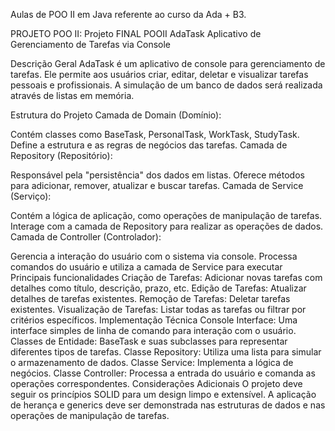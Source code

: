 Aulas de POO II em Java referente ao curso da Ada + B3.


PROJETO POO II:
Projeto FINAL POOII
AdaTask
Aplicativo de Gerenciamento de Tarefas via Console

Descrição Geral
AdaTask é um aplicativo de console para gerenciamento de tarefas. Ele permite aos usuários criar, editar, deletar e visualizar tarefas pessoais e profissionais. A simulação de um banco de dados será realizada através de listas em memória.

Estrutura do Projeto
Camada de Domain (Domínio):

Contém classes como BaseTask, PersonalTask, WorkTask, StudyTask.
Define a estrutura e as regras de negócios das tarefas.
Camada de Repository (Repositório):

Responsável pela "persistência" dos dados em listas.
Oferece métodos para adicionar, remover, atualizar e buscar tarefas.
Camada de Service (Serviço):

Contém a lógica de aplicação, como operações de manipulação de tarefas.
Interage com a camada de Repository para realizar as operações de dados.
Camada de Controller (Controlador):

Gerencia a interação do usuário com o sistema via console.
Processa comandos do usuário e utiliza a camada de Service para executar
Principais funcionalidades
Criação de Tarefas: Adicionar novas tarefas com detalhes como título, descrição, prazo, etc.
Edição de Tarefas: Atualizar detalhes de tarefas existentes.
Remoção de Tarefas: Deletar tarefas existentes.
Visualização de Tarefas: Listar todas as tarefas ou filtrar por critérios específicos.
Implementação Técnica
Console Interface: Uma interface simples de linha de comando para interação com o usuário.
Classes de Entidade: BaseTask e suas subclasses para representar diferentes tipos de tarefas.
Classe Repository: Utiliza uma lista para simular o armazenamento de dados.
Classe Service: Implementa a lógica de negócios.
Classe Controller: Processa a entrada do usuário e comanda as operações correspondentes.
Considerações Adicionais
O projeto deve seguir os princípios SOLID para um design limpo e extensível.
A aplicação de herança e generics deve ser demonstrada nas estruturas de dados e nas operações de manipulação de tarefas.
